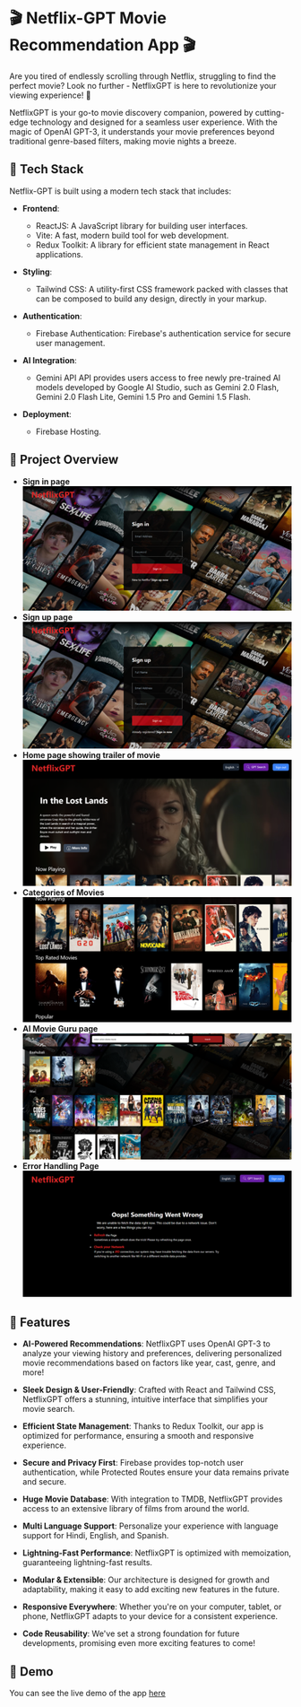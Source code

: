 # 🎬 Netflix-GPT Movie Recommendation App 🎬

Are you tired of endlessly scrolling through Netflix, struggling to find the perfect movie? Look no further - NetflixGPT is here to revolutionize your viewing experience! 🍿

NetflixGPT is your go-to movie discovery companion, powered by cutting-edge technology and designed for a seamless user experience. With the magic of OpenAI GPT-3, it understands your movie preferences beyond traditional genre-based filters, making movie nights a breeze.


## 🚀 Tech Stack

Netflix-GPT is built using a modern tech stack that includes:

- **Frontend**:
  - ReactJS: A JavaScript library for building user interfaces.
  - Vite: A fast, modern build tool for web development.
  - Redux Toolkit: A library for efficient state management in React applications.

- **Styling**:
  - Tailwind CSS: A utility-first CSS framework packed with classes that can be composed to build any design, directly in your markup.
    
- **Authentication**:
  - Firebase Authentication: Firebase's authentication service for secure user management.

- **AI Integration**:
  - Gemini API API provides users access to free newly pre-trained AI models developed by Google AI Studio, such as Gemini 2.0 Flash, Gemini 2.0 Flash Lite, Gemini 1.5 Pro and Gemini 1.5 Flash.


- **Deployment**:
  - Firebase Hosting.

## 🚀 Project Overview 
- **Sign in page**
![Project_Image_1](./Assets/Netflix1.png)
- **Sign up page**
![Project_Image_2](./Assets/Netflix2.png)
- **Home page showing trailer of movie**
![Project_Image_3](./Assets/Netflix3.png)
- **Categories of Movies**
![Project_Image_4](./Assets/Netflix4.png)
- **AI Movie Guru page**
![Project_Image_5](./Assets/Netflix5.png)
- **Error Handling Page**
![Project_Image_6](./Assets/Netflix6.png)

## 🚀 Features 

- **AI-Powered Recommendations**: NetflixGPT uses OpenAI GPT-3 to analyze your viewing history and preferences, delivering personalized movie recommendations based on factors like year, cast, genre, and more!

- **Sleek Design & User-Friendly**: Crafted with React and Tailwind CSS, NetflixGPT offers a stunning, intuitive interface that simplifies your movie search.

- **Efficient State Management**: Thanks to Redux Toolkit, our app is optimized for performance, ensuring a smooth and responsive experience.

- **Secure and Privacy First**: Firebase provides top-notch user authentication, while Protected Routes ensure your data remains private and secure.

- **Huge Movie Database**: With integration to TMDB, NetflixGPT provides access to an extensive library of films from around the world.

- **Multi Language Support**: Personalize your experience with language support for Hindi, English, and Spanish.

- **Lightning-Fast Performance**: NetflixGPT is optimized with memoization, guaranteeing lightning-fast results.

- **Modular & Extensible**: Our architecture is designed for growth and adaptability, making it easy to add exciting new features in the future.

- **Responsive Everywhere**: Whether you're on your computer, tablet, or phone, NetflixGPT adapts to your device for a consistent experience.

- **Code Reusability**: We've set a strong foundation for future developments, promising even more exciting features to come!

## 🚀 Demo

You can see the live demo of the app [here](https://6801f22a8a816ee7facd66c5--princepandeyproject.netlify.app)